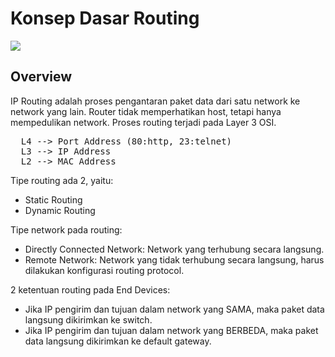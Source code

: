 # Konsep Dasar Routing

<img align="center" src="https://drive.google.com/uc?export=view&id=1YTZBgjdY-XjzrqQopd8SOU0T356Dy-hL">

## Overview
IP Routing adalah proses pengantaran paket data dari satu network ke network yang lain. Router tidak memperhatikan host, tetapi hanya mempedulikan network. Proses routing terjadi pada Layer 3 OSI.

<pre>
  L4 --> Port Address (80:http, 23:telnet)
  L3 --> IP Address
  L2 --> MAC Address
</pre>

Tipe routing ada 2, yaitu:
  - Static Routing
  - Dynamic Routing

Tipe network pada routing:
  - Directly Connected Network: Network yang terhubung secara langsung.
  - Remote Network: Network yang tidak terhubung secara langsung, harus dilakukan konfigurasi routing protocol.

2 ketentuan routing pada End Devices:
  - Jika IP pengirim dan tujuan dalam network yang SAMA, maka paket data langsung dikirimkan ke switch.
  - Jika IP pengirim dan tujuan dalam network yang BERBEDA, maka paket data langsung dikirimkan ke default gateway.
